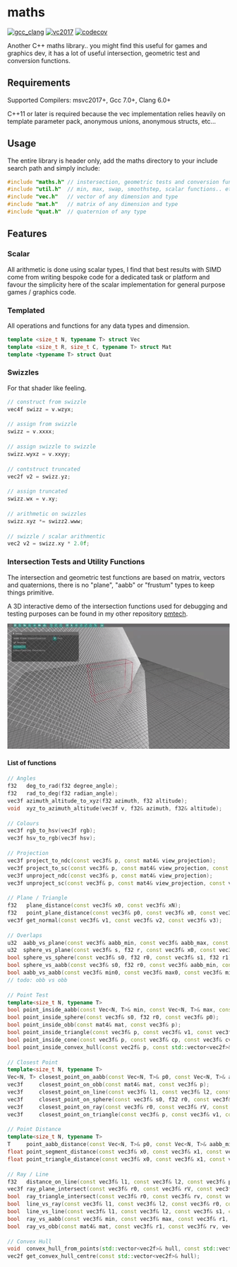 
# maths  
[![gcc_clang](https://travis-ci.org/polymonster/maths.svg?branch=master)](https://travis-ci.org/polymonster/maths)
[![vc2017](https://ci.appveyor.com/api/projects/status/uny5ae4bf3kp2p0m?svg=true)](https://ci.appveyor.com/project/polymonster/maths)
[![codecov](https://codecov.io/gh/polymonster/maths/branch/master/graph/badge.svg)](https://codecov.io/gh/polymonster/maths)

Another C++ maths library.. you might find this useful for games and graphics dev, it has a lot of useful intersection, geometric test and conversion functions.   

## Requirements

Supported Compilers: msvc2017+, Gcc 7.0+, Clang 6.0+

C++11 or later is required because the vec implementation relies heavily on template parameter pack, anonymous unions, anonymous structs, etc...

## Usage

The entire library is header only, add the maths directory to your include search path and simply include:

```c++
#include "maths.h" // instersection, geometric tests and conversion functions
#include "util.h"  // min, max, swap, smoothstep, scalar functions.. etc
#include "vec.h"   // vector of any dimension and type
#include "mat.h"   // matrix of any dimension and type
#include "quat.h"  // quaternion of any type
``` 

## Features

### Scalar

All arithmetic is done using scalar types, I find that best results with SIMD come from writing bespoke code for a dedicated task or platform and favour the simplicity here of the scalar implementation for general purpose games / graphics code.

### Templated

All operations and functions for any data types and dimension.

```c++
template <size_t N, typename T> struct Vec
template <size_t R, size_t C, typename T> struct Mat
template <typename T> struct Quat
```

### Swizzles

For that shader like feeling.

```c++
// construct from swizzle
vec4f swizz = v.wzyx;

// assign from swizzle
swizz = v.xxxx;

// assign swizzle to swizzle
swizz.wyxz = v.xxyy;

// contstruct truncated
vec2f v2 = swizz.yz;

// assign truncated
swizz.wx = v.xy;

// arithmetic on swizzles
swizz.xyz *= swizz2.www;

// swizzle / scalar arithmentic
vec2 v2 = swizz.xy * 2.0f;
```

### Intersection Tests and Utility Functions

The intersection and geometric test functions are based on matrix, vectors and quaternions, there is no "plane", "aabb" or "frustum" types to keep things primitive.

A 3D interactive demo of the intersection functions used for debugging and testing purposes can be found in my other repository [pmtech](https://github.com/polymonster/pmtech).

[<img src="https://github.com/polymonster/polymonster.github.io/blob/master/assets/demos/maths_functions.gif" width="1280" />](https://youtu.be/uR9lfvPL7eE)

#### List of functions

```c++
// Angles
f32   deg_to_rad(f32 degree_angle);
f32   rad_to_deg(f32 radian_angle);
vec3f azimuth_altitude_to_xyz(f32 azimuth, f32 altitude);
void  xyz_to_azimuth_altitude(vec3f v, f32& azimuth, f32& altitude);

// Colours
vec3f rgb_to_hsv(vec3f rgb);
vec3f hsv_to_rgb(vec3f hsv);

// Projection
vec3f project_to_ndc(const vec3f& p, const mat4& view_projection);
vec3f project_to_sc(const vec3f& p, const mat4& view_projection, const vec2i& viewport);
vec3f unproject_ndc(const vec3f& p, const mat4& view_projection);
vec3f unproject_sc(const vec3f& p, const mat4& view_projection, const vec2i& viewport);

// Plane / Triangle
f32   plane_distance(const vec3f& x0, const vec3f& xN);
f32   point_plane_distance(const vec3f& p0, const vec3f& x0, const vec3f& xN);
vec3f get_normal(const vec3f& v1, const vec3f& v2, const vec3f& v3);

// Overlaps
u32  aabb_vs_plane(const vec3f& aabb_min, const vec3f& aabb_max, const vec3f& x0, const vec3f& xN);
u32  sphere_vs_plane(const vec3f& s, f32 r, const vec3f& x0, const vec3f& xN);
bool sphere_vs_sphere(const vec3f& s0, f32 r0, const vec3f& s1, f32 r1);
bool sphere_vs_aabb(const vec3f& s0, f32 r0, const vec3f& aabb_min, const vec3f& aabb_max);
bool aabb_vs_aabb(const vec3f& min0, const vec3f& max0, const vec3f& min1, const vec3f& max1);
// todo: obb vs obb

// Point Test
template<size_t N, typename T>
bool point_inside_aabb(const Vec<N, T>& min, const Vec<N, T>& max, const Vec<N, T>& p0);
bool point_inside_sphere(const vec3f& s0, f32 r0, const vec3f& p0);
bool point_inside_obb(const mat4& mat, const vec3f& p);
bool point_inside_triangle(const vec3f& p, const vec3f& v1, const vec3f& v2, const vec3f& v3);
bool point_inside_cone(const vec3f& p, const vec3f& cp, const vec3f& cv, f32 h, f32 r);
bool point_inside_convex_hull(const vec2f& p, const std::vector<vec2f>& hull);

// Closest Point
template<size_t N, typename T>
Vec<N, T> closest_point_on_aabb(const Vec<N, T>& p0, const Vec<N, T>& aabb_min, const Vec<N, T>& aabb_max);
vec3f     closest_point_on_obb(const mat4& mat, const vec3f& p);
vec3f     closest_point_on_line(const vec3f& l1, const vec3f& l2, const vec3f& p);
vec3f     closest_point_on_sphere(const vec3f& s0, f32 r0, const vec3f& p0);
vec3f     closest_point_on_ray(const vec3f& r0, const vec3f& rV, const vec3f& p);
vec3f     closest_point_on_triangle(const vec3f& p, const vec3f& v1, const vec3f& v2, const vec3f& v3, f32& side);

// Point Distance
template<size_t N, typename T>
T     point_aabb_distance(const Vec<N, T>& p0, const Vec<N, T>& aabb_min, const Vec<N, T>& aabb_max);
float point_segment_distance(const vec3f& x0, const vec3f& x1, const vec3f& x2);
float point_triangle_distance(const vec3f& x0, const vec3f& x1, const vec3f& x2, const vec3f& x3);

// Ray / Line
f32   distance_on_line(const vec3f& l1, const vec3f& l2, const vec3f& p);
vec3f ray_plane_intersect(const vec3f& r0, const vec3f& rV, const vec3f& x0, const vec3f& xN);
bool  ray_triangle_intersect(const vec3f& r0, const vec3f& rv, const vec3f& t0, const vec3f& t1, const vec3f& t2, vec3f& ip);
bool  line_vs_ray(const vec3f& l1, const vec3f& l2, const vec3f& r0, const vec3f& rV, vec3f& ip);
bool  line_vs_line(const vec3f& l1, const vec3f& l2, const vec3f& s1, const vec3f& s2, vec3f& ip);
bool  ray_vs_aabb(const vec3f& min, const vec3f& max, const vec3f& r1, const vec3f& rv, vec3f& ip);
bool  ray_vs_obb(const mat4& mat, const vec3f& r1, const vec3f& rv, vec3f& ip);

// Convex Hull
void  convex_hull_from_points(std::vector<vec2f>& hull, const std::vector<vec2f>& p);
vec2f get_convex_hull_centre(const std::vector<vec2f>& hull);
```
